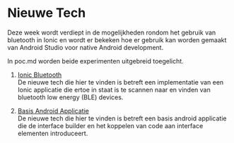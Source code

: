 Nieuwe Tech 
===========

Deze week wordt verdiept in de mogelijkheden rondom het gebruik van bluetooth in Ionic en wordt er bekeken hoe er gebruik kan worden gemaakt van Android Studio voor native Android development.

In poc.md worden beide experimenten uitgebreid toegelicht.

1. [Ionic Bluetooth](https://github.com/BillyJean1/Zoe-Kroontje-Gillette/tree/master/Week2/poc/IonicBluetooth)  
De nieuwe tech die hier te vinden is betreft een implementatie van een Ionic applicatie die ertoe in staat is te scannen naar en vinden van bluetooth low energy (BLE) devices.

2. [Basis Android Applicatie](https://github.com/BillyJean1/Zoe-Kroontje-Gillette/tree/master/Week2/poc/MyApplication)  
De nieuwe tech die hier te vinden is betreft een basis android applicatie die de interface builder en het koppelen van code aan interface elementen introduceert. 
